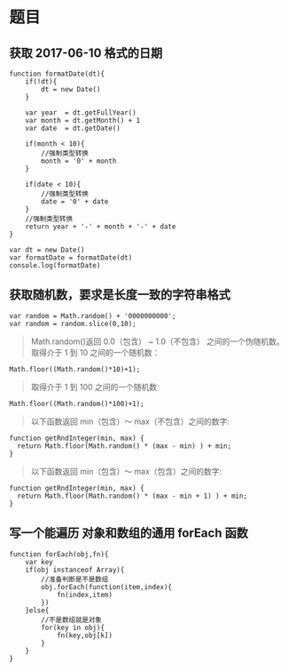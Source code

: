 # 题目

## 获取 2017-06-10 格式的日期

```
function formatDate(dt){
	if(!dt){
		dt = new Date()
	}

	var year  = dt.getFullYear()
	var month = dt.getMonth() + 1
	var date  = dt.getDate()

	if(month < 10){
		//强制类型转换
		month = '0' + month
	}

	if(date < 10){
		//强制类型转换
		date = '0' + date
	}
	//强制类型转换
	return year + '-' + month + '-' + date
}

var dt = new Date()
var formatDate = formatDate(dt)
console.log(formatDate)

```

## 获取随机数，要求是长度一致的字符串格式

```
var random = Math.random() + '0000000000';
var random = random.slice(0,10);

```

> Math.random()返回 0.0（包含） ~ 1.0（不包含） 之间的一个伪随机数。
> 取得介于 1 到 10 之间的一个随机数：

```
Math.floor((Math.random()*10)+1);
```

> 取得介于 1 到 100 之间的一个随机数

```
Math.floor((Math.random()*100)+1);
```

> 以下函数返回 min（包含）～ max（不包含）之间的数字:

```
function getRndInteger(min, max) {
  return Math.floor(Math.random() * (max - min) ) + min;
}
```

> 以下函数返回 min（包含）～ max（包含）之间的数字:

```
function getRndInteger(min, max) {
  return Math.floor(Math.random() * (max - min + 1) ) + min;
}
```

## 写一个能遍历 对象和数组的通用 forEach 函数

```
function forEach(obj,fn){
	var key
	if(obj instanceof Array){
    	//准备判断是不是数组
    	obj.forEach(function(item,index){
    		fn(index,item)
    	})
	}else{
    	//不是数组就是对象
    	for(key in obj){
    		fn(key,obj[k])
    	}
	}
}


```

